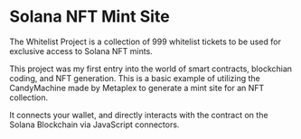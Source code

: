 # Solana NFT Mint Site

The Whitelist Project is a collection of 999 whitelist tickets to be used for exclusive access to Solana NFT mints.

This project was my first entry into the world of smart contracts, blockchian coding, and NFT generation. This is a basic example of utilizing the CandyMachine made by Metaplex to generate a mint site for an NFT collection. 

It connects your wallet, and directly interacts with the contract on the Solana Blockchain via JavaScript connectors.
